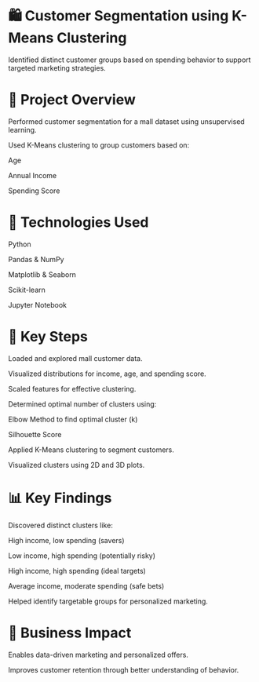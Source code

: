 # 🛍️ Customer Segmentation using K-Means Clustering
Identified distinct customer groups based on spending behavior to support targeted marketing strategies.

# 🚀 Project Overview
Performed customer segmentation for a mall dataset using unsupervised learning.

Used K-Means clustering to group customers based on:

Age

Annual Income

Spending Score

# 🔧 Technologies Used
Python

Pandas & NumPy

Matplotlib & Seaborn

Scikit-learn

Jupyter Notebook

# 🧪 Key Steps
Loaded and explored mall customer data.

Visualized distributions for income, age, and spending score.

Scaled features for effective clustering.

Determined optimal number of clusters using:

Elbow Method to find optimal cluster (k) 

Silhouette Score

Applied K-Means clustering to segment customers.

Visualized clusters using 2D and 3D plots.

# 📊 Key Findings
Discovered distinct clusters like:

High income, low spending (savers)

Low income, high spending (potentially risky)

High income, high spending (ideal targets)

Average income, moderate spending (safe bets)

Helped identify targetable groups for personalized marketing.

# 🎯 Business Impact
Enables data-driven marketing and personalized offers.

Improves customer retention through better understanding of behavior.
